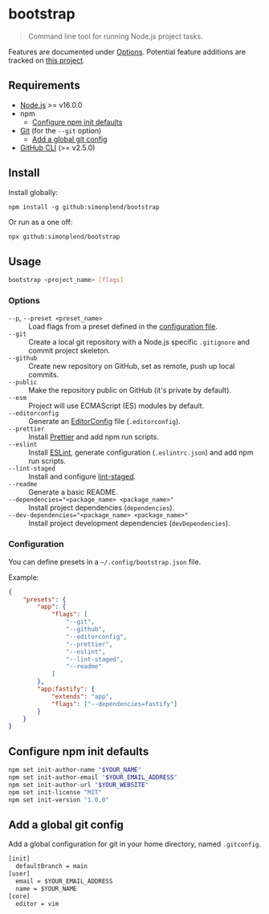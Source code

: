 # bootstrap

> Command line tool for running Node.js project tasks.

Features are documented under [Options](#options).
Potential feature additions are tracked on
[this project](https://github.com/users/simonplend/projects/4/views/1).

## Requirements

-   [Node.js](https://nodejs.org/en/) >= v16.0.0
-   npm
    -   [Configure npm init defaults](#configure-npm-init-defaults)
-   [Git](https://git-scm.com/) (for the `--git` option)
    -   [Add a global git config](#add-a-global-git-config)
-   [GitHub CLI](https://cli.github.com/) (>= v2.5.0)

## Install

Install globally:

```
npm install -g github:simonplend/bootstrap
```

Or run as a one off:

```bash
npx github:simonplend/bootstrap
```

## Usage

```bash
bootstrap <project_name> [flags]
```

### Options

<dl>
	<dt><code>--p</code>, <code>--preset &lt;preset_name&gt;</code> </dt>
	<dd>Load flags from a preset defined in the <a href="#configuration">configuration file</a>.</dd>
	<dt><code>--git</code></dt>
	<dd>Create a local git repository with a Node.js specific <code>.gitignore</code> and commit project skeleton.</dd>
	<dt><code>--github</code></dt>
	<dd>Create new repository on GitHub, set as remote, push up local commits.</dd>
	<dt><code>--public</code></dt>
	<dd>Make the repository public on GitHub (it's private by default).</dd>
	<dt><code>--esm</code></dt>
	<dd>Project will use ECMAScript (ES) modules by default.</dd>
	<dt><code>--editorconfig</code></dt>
	<dd>Generate an <a href="https://editorconfig.org/">EditorConfig</a> file (<code>.editorconfig</code>).</dd>
	<dt><code>--prettier</code></dt>
	<dd>Install <a href="https://prettier.io/">Prettier</a> and add npm run scripts.</dd>
	<dt><code>--eslint</code></dt>
	<dd>Install <a href="https://eslint.org/">ESLint</a>, generate configuration (<code>.eslintrc.json</code>) and add npm run scripts.</dd>
	<dt><code>--lint-staged</code></dt>
	<dd>Install and configure <a href="https://www.npmjs.com/package/lint-staged">lint-staged</a>.</dd>
	<dt><code>--readme</code></dt>
	<dd>Generate a basic README.</dd>
	<dt><code>--dependencies="&lt;package_name&gt; &lt;package_name&gt;"</code></dt>
	<dd>Install project dependencies (<code>dependencies</code>).</dd>
	<dt><code>--dev-dependencies="&lt;package_name&gt; &lt;package_name&gt;"</code></dt>
	<dd>Install project development dependencies (<code>devDependencies</code>).</dd>
</dl>

### Configuration

You can define presets in a `~/.config/bootstrap.json` file.

Example:

```json
{
	"presets": {
		"app": {
			"flags": [
				"--git",
				"--github",
				"--editorconfig",
				"--prettier",
				"--eslint",
				"--lint-staged",
				"--readme"
			]
		},
		"app:fastify": {
			"extends": "app",
			"flags": ["--dependencies=fastify"]
		}
	}
}
```

## Configure npm init defaults

```sh
npm set init-author-name "$YOUR_NAME"
npm set init-author-email "$YOUR_EMAIL_ADDRESS"
npm set init-author-url "$YOUR_WEBSITE"
npm set init-license "MIT"
npm set init-version "1.0.0"
```

## Add a global git config

Add a global configuration for git in your home directory, named `.gitconfig`.

```dosbat
[init]
  defaultBranch = main
[user]
  email = $YOUR_EMAIL_ADDRESS
  name = $YOUR_NAME
[core]
  editor = vim
```
